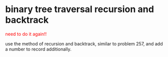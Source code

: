 # binary tree traversal recursion and backtrack

<font color='red'>need to do it again!!</font>

use the method of recursion and backtrack, similar to problem 257, and add a number to record additionally.
